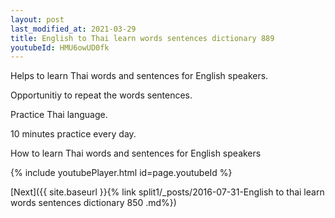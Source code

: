 ```yaml
---
layout: post
last_modified_at: 2021-03-29
title: English to Thai learn words sentences dictionary 889 
youtubeId: HMU6owUD0fk
---
```

 
 
Helps to learn Thai words and sentences for English speakers.

Opportunitiy to repeat the words sentences. 

Practice Thai language. 
 
10 minutes practice every day. 
 
How to learn Thai words and sentences for English speakers 
 
{% include youtubePlayer.html id=page.youtubeId %}
 
 
[Next]({{ site.baseurl }}{% link  split1/_posts/2016-07-31-English to thai learn words sentences dictionary 850 .md%})
 
